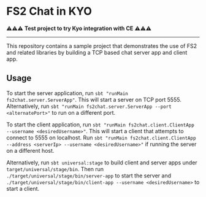 # FS2 Chat in KYO

⚠️⚠️⚠️ **Test project to try Kyo integration with CE** ⚠️⚠️⚠️

---

This repository contains a sample project that demonstrates the use of FS2 and related libraries by building a TCP based chat server app and client app.

## Usage

To start the server application, run `sbt "runMain fs2chat.server.ServerApp"`. This will start a server on TCP port 5555. Alternatively, run `sbt "runMain fs2chat.server.ServerApp --port <alternatePort>"` to run on a different port.

To start the client application, run `sbt "runMain fs2chat.client.ClientApp --username <desiredUsername>"`. This will start a client that attempts to connect to 5555 on localhost. Run `sbt "runMain fs2chat.client.ClientApp --address <serverIp> --username <desiredUsername>"` if running the server on a different host.

Alternatively, run `sbt universal:stage` to build client and server apps under `target/universal/stage/bin`. Then run `./target/universal/stage/bin/server-app` to start the server and `./target/universal/stage/bin/client-app --username <desiredUsername>` to start a client.
